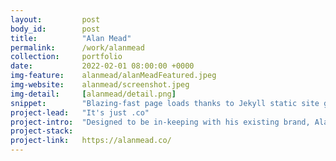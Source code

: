 ```yaml
---
layout:         post
body_id:        post
title:          "Alan Mead"
permalink:      /work/alanmead
collection:     portfolio
date:           2022-02-01 08:00:00 +0000
img-feature:    alanmead/alanMeadFeatured.jpeg
img-website:    alanmead/screenshot.jpeg
img-detail:     [alanmead/detail.png]
snippet:        "Blazing-fast page loads thanks to Jekyll static site generator"
project-lead:   "It's just .co"
project-intro:  "Designed to be in-keeping with his existing brand, Alan wanted his website to be a reflection of his qualities as a coach: trustworthy, sympathetic, and welcoming.  "
project-stack:  
project-link:   https://alanmead.co/
---
```

